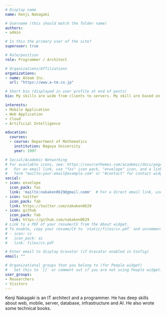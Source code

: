 ```yaml
---
# Display name
name: Kenji Nakagaki

# Username (this should match the folder name)
authors:
- admin

# Is this the primary user of the site?
superuser: true

# Role/position
role: Programmer / Architect

# Organizations/Affiliations
organizations:
- name: Ateam Inc.
  url: "https://www.a-tm.co.jp"

# Short bio (displayed in user profile at end of posts)
bio: My skills are wide from clients to servers. My skill are based on my work experiences.

interests:
- Mobile Application
- Web Application
- Cloud
- Artificial Intelligence

education:
  courses:
  - course: Department of Mathematics
    institution: Nagoya University
    year: 1997

# Social/Academic Networking
# For available icons, see: https://sourcethemes.com/academic/docs/page-builder/#icons
#   For an email link, use "fas" icon pack, "envelope" icon, and a link in the
#   form "mailto:your-email@example.com" or "#contact" for contact widget.
social:
- icon: envelope
  icon_pack: fas
  link: 'mailto:nakaken0629@gmail.comm'  # For a direct email link, use "mailto:test@example.org".
- icon: twitter
  icon_pack: fab
  link: https://twitter.com/nakaken0629
- icon: github
  icon_pack: fab
  link: https://github.com/nakaken0629
# Link to a PDF of your resume/CV from the About widget.
# To enable, copy your resume/CV to `static/files/cv.pdf` and uncomment the lines below.
# - icon: cv
#   icon_pack: ai
#   link: files/cv.pdf

# Enter email to display Gravatar (if Gravatar enabled in Config)
email: ""

# Organizational groups that you belong to (for People widget)
#   Set this to `[]` or comment out if you are not using People widget.
user_groups:
- Researchers
- Visitors
---
```


Kenji Nakagaki is an IT architect and a programmer. He has deep skills about web, mobile, server, database, infrastructure and AI. He also wrote some technical books.
